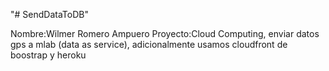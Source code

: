 "# SendDataToDB" 

Nombre:Wilmer Romero Ampuero
Proyecto:Cloud Computing, enviar datos gps a mlab (data as service), adicionalmente usamos 
cloudfront de boostrap y heroku